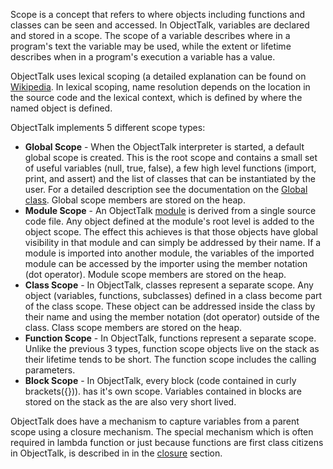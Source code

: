 Scope is a concept that refers to where objects including functions and
classes can be seen and accessed. In ObjectTalk, variables are declared and
stored in a scope. The scope of a variable describes where in a program's
text the variable may be used, while the extent or lifetime describes when
in a program's execution a variable has a value.

ObjectTalk uses lexical scoping (a detailed explanation can be found on
[Wikipedia](https://en.wikipedia.org/wiki/Scope_(computer_science)).
In lexical scoping, name resolution depends on the location in the source
code and the lexical context, which is defined by where the named object
is defined.

ObjectTalk implements 5 different scope types:

* **Global Scope** - When the ObjectTalk interpreter is started,
a default global scope is created. This is the root scope and contains
a small set of useful variables (null, true, false), a few high level
functions (import, print, and assert) and the list of classes that can be
instantiated by the user. For a detailed description see the documentation
on the [Global class](reference.html#global). Global scope members
are stored on the heap.
* **Module Scope** - An ObjectTalk [module](#modules) is derived from
a single source code file. Any object defined at the module's root level
is added to the object scope. The effect this achieves is that those
objects have global visibility in that module and can simply be addressed
by their name. If a module is imported into another module, the variables
of the imported module can be accessed by the importer using the member
notation (dot operator). Module scope members are stored on the heap.
* **Class Scope** - In ObjectTalk, classes represent a separate scope.
Any object (variables, functions, subclasses) defined in a class become
part of the class scope. These object can be addressed inside the class
by their name and using the member notation (dot operator) outside of the
class. Class scope members are stored on the heap.
* **Function Scope** - In ObjectTalk, functions represent a separate scope.
Unlike the previous 3 types, function scope objects live on the stack as
their lifetime tends to be short. The function scope includes the calling
parameters.
* **Block Scope** - In ObjectTalk, every block (code contained in
curly brackets({})). has it's own scope. Variables contained in blocks
are stored on the stack as the are also very short lived.

ObjectTalk does have a mechanism to capture variables from a parent
scope using a closure mechanism. The special mechanism which is often
required in lambda function or just because functions are first class
citizens in ObjectTalk, is described in in the [closure](#closures)
section.
